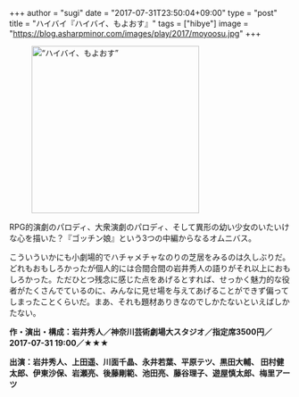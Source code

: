+++
author = "sugi"
date = "2017-07-31T23:50:04+09:00"
type = "post"
title = "ハイバイ『ハイバイ、もよおす』"
tags = ["hibye"]
image = "https://blog.asharpminor.com/images/play/2017/moyoosu.jpg"
+++

<figure class="alignleft"><img src="/images/play/2017/moyoosu.jpg" alt=“ハイバイ、もよおす” style="width: 300px !important;"></figure>

RPG的演劇のパロディ、大衆演劇のパロディ、そして異形の幼い少女のいたいけな心を描いた？『ゴッチン娘』という3つの中編からなるオムニバス。

こういういかにも小劇場的でハチャメチャなのりの芝居をみるのは久しぶりだ。どれもおもしろかったが個人的には合間合間の岩井秀人の語りがそれ以上におもしろかった。ただひとつ残念に感じた点をあげるとすれば、せっかく魅力的な役者がたくさんでているのに、みんなに見せ場を与えてあげることができず偏ってしまったことくらいだ。まあ、それも題材ありきなのでしかたないといえばしかたない。

**作・演出・構成：岩井秀人／神奈川芸術劇場大スタジオ／指定席3500円／2017-07-31 19:00／★★★**

**出演：岩井秀人、上田遥、川面千晶、永井若葉、平原テツ、黒田大輔、 田村健太郎、伊東沙保、岩瀬亮、後藤剛範、池田亮、藤谷理子、遊屋慎太郎、梅里アーツ**
